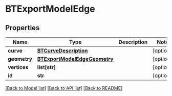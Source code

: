 # BTExportModelEdge

## Properties
Name | Type | Description | Notes
------------ | ------------- | ------------- | -------------
**curve** | [**BTCurveDescription**](BTCurveDescription.md) |  | [optional] 
**geometry** | [**BTExportModelEdgeGeometry**](BTExportModelEdgeGeometry.md) |  | [optional] 
**vertices** | **list[str]** |  | [optional] 
**id** | **str** |  | [optional] 

[[Back to Model list]](../README.md#documentation-for-models) [[Back to API list]](../README.md#documentation-for-api-endpoints) [[Back to README]](../README.md)


